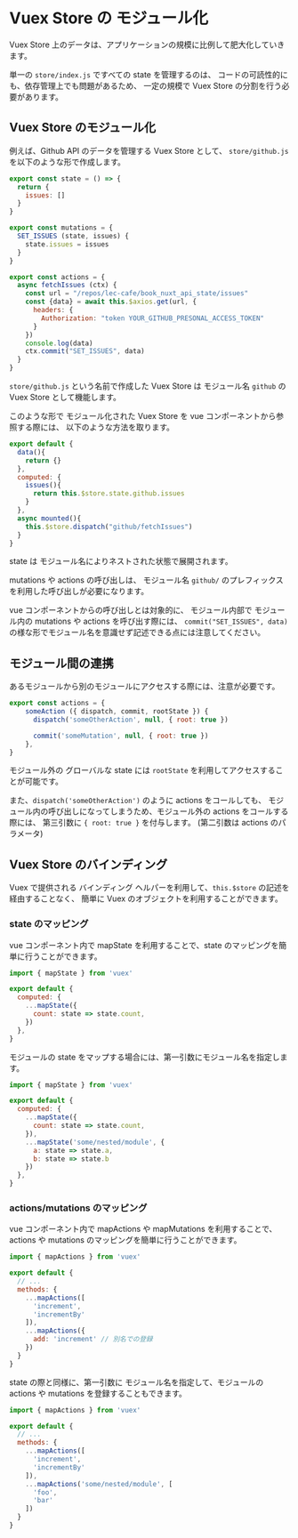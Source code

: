 # Vuex Store の モジュール化

Vuex Store 上のデータは、アプリケーションの規模に比例して肥大化していきます。

単一の `store/index.js` ですべての state を管理するのは、
コードの可読性的にも、依存管理上でも問題があるため、
一定の規模で Vuex Store の分割を行う必要があります。

## Vuex Store のモジュール化

例えば、Github API のデータを管理する Vuex Store として、
`store/github.js` を以下のような形で作成します。

```js
export const state = () => {
  return {
    issues: []
  }
}

export const mutations = {
  SET_ISSUES (state, issues) {
    state.issues = issues
  }
}

export const actions = {
  async fetchIssues (ctx) {
    const url = "/repos/lec-cafe/book_nuxt_api_state/issues"
    const {data} = await this.$axios.get(url, {
      headers: {
        Authorization: "token YOUR_GITHUB_PRESONAL_ACCESS_TOKEN"
      }
    })
    console.log(data)
    ctx.commit("SET_ISSUES", data)
  }
}
```

`store/github.js` という名前で作成した Vuex Store は 
モジュール名 `github` の Vuex Store として機能します。

このような形で モジュール化された Vuex Store を vue コンポーネントから参照する際には、
以下のような方法を取ります。

```js
export default {
  data(){
    return {}
  },
  computed: {
    issues(){
      return this.$store.state.github.issues
    }
  },
  async mounted(){
    this.$store.dispatch("github/fetchIssues")
  }
}
```

state は モジュール名によりネストされた状態で展開されます。

mutations や actions の呼び出しは、 モジュール名 `github/` のプレフィックスを利用した呼び出しが必要になります。

vue コンポーネントからの呼び出しとは対象的に、
モジュール内部で モジュール内の mutations や actions を呼び出す際には、
`commit("SET_ISSUES", data)` の様な形でモジュール名を意識せず記述できる点には注意してください。

## モジュール間の連携

あるモジュールから別のモジュールにアクセスする際には、注意が必要です。

```js
export const actions = {
    someAction ({ dispatch, commit, rootState }) {
      dispatch('someOtherAction', null, { root: true }) 

      commit('someMutation', null, { root: true })
    },
}
```

モジュール外の グローバルな state には `rootState` を利用してアクセスすることが可能です。

また、`dispatch('someOtherAction')` のように actions をコールしても、
モジュール内の呼び出しになってしまうため、モジュール外の actions をコールする際には、
第三引数に `{ root: true }` を付与します。
(第二引数は actions のパラメータ)

## Vuex Store のバインディング

Vuex で提供される バインディング ヘルパーを利用して、`this.$store` の記述を経由することなく、
簡単に Vuex のオブジェクトを利用することができます。

### state のマッピング

vue コンポーネント内で mapState を利用することで、state のマッピングを簡単に行うことができます。

```js
import { mapState } from 'vuex'

export default {
  computed: {
    ...mapState({
      count: state => state.count,
    })    
  },
}
```

モジュールの state をマップする場合には、第一引数にモジュール名を指定します。

```js
import { mapState } from 'vuex'

export default {
  computed: {
    ...mapState({
      count: state => state.count,
    }),
    ...mapState('some/nested/module', {
      a: state => state.a,
      b: state => state.b
    })        
  },
}
```

### actions/mutations のマッピング

vue コンポーネント内で mapActions や mapMutations を利用することで、actions や mutations  のマッピングを簡単に行うことができます。

```js
import { mapActions } from 'vuex'

export default {
  // ...
  methods: {
    ...mapActions([
      'increment', 
      'incrementBy' 
    ]),
    ...mapActions({
      add: 'increment' // 別名での登録
    })
  }
}
```

state の際と同様に、第一引数に モジュール名を指定して、モジュールの actions や mutations を登録することもできます。

```js
import { mapActions } from 'vuex'

export default {
  // ...
  methods: {
    ...mapActions([
      'increment', 
      'incrementBy' 
    ]),
    ...mapActions('some/nested/module', [
      'foo',
      'bar' 
    ])
  }
}
```
